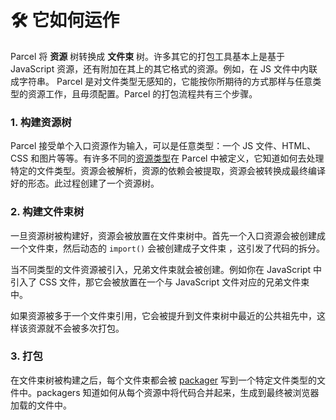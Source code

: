 # 🛠 它如何运作

Parcel 将 **资源** 树转换成 **文件束** 树。许多其它的打包工具基本上是基于 JavaScript 资源，还有附加在其上的其它格式的资源。例如，在 JS 文件中内联成字符串。 Parcel 是对文件类型无感知的，它能按你所期待的方式那样与任意类型的资源工作，且毋须配置。Parcel 的打包流程共有三个步骤。

### 1. 构建资源树

Parcel 接受单个入口资源作为输入，可以是任意类型：一个 JS 文件、HTML、CSS 和图片等等。有许多不同的[资源类型](asset_types.html)在 Parcel 中被定义，它知道如何去处理特定的文件类型。资源会被解析，资源的依赖会被提取，资源会被转换成最终编译好的形态。此过程创建了一个资源树。

### 2. 构建文件束树

一旦资源树被构建好，资源会被放置在文件束树中。首先一个入口资源会被创建成一个文件束，然后动态的 `import()` 会被创建成子文件束
，这引发了代码的拆分。

当不同类型的文件资源被引入，兄弟文件束就会被创建。例如你在 JavaScript 中引入了 CSS 文件，那它会被放置在一个与 JavaScript 文件对应的兄弟文件束中。

如果资源被多于一个文件束引用，它会被提升到文件束树中最近的公共祖先中，这样该资源就不会被多次打包。

### 3. 打包

在文件束树被构建之后，每个文件束都会被 [packager](packagers.html) 写到一个特定文件类型的文件中。packagers 知道如何从每个资源中将代码合并起来，生成到最终被浏览器加载的文件中。
